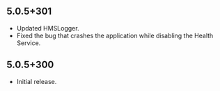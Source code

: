## 5.0.5+301
* Updated HMSLogger.
* Fixed the bug that crashes the application while disabling the Health Service.

## 5.0.5+300
* Initial release.
